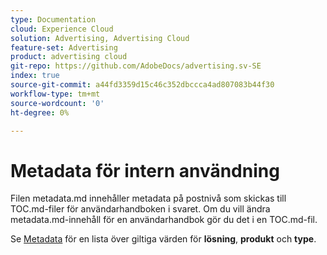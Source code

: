 ```yaml
---
type: Documentation
cloud: Experience Cloud
solution: Advertising, Advertising Cloud
feature-set: Advertising
product: advertising cloud
git-repo: https://github.com/AdobeDocs/advertising.sv-SE
index: true
source-git-commit: a44fd3359d15c46c352dbccca4ad807083b44f30
workflow-type: tm+mt
source-wordcount: '0'
ht-degree: 0%

---
```



# Metadata för intern användning

Filen metadata.md innehåller metadata på postnivå som skickas till TOC.md-filer för användarhandboken i svaret. Om du vill ändra metadata.md-innehåll för en användarhandbok gör du det i en TOC.md-fil.

Se [Metadata](https://experienceleague.adobe.com/docs/authoring-guide-exl/using/editing/user-guide-setup/metadata.html) för en lista över giltiga värden för **lösning**, **produkt** och **type**.
